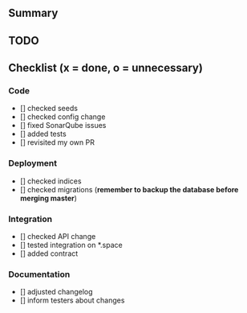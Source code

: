 ## Summary

## TODO

## Checklist (x = done, o = unnecessary)
### Code
* [] checked seeds
* [] checked config change
* [] fixed SonarQube issues
* [] added tests
* [] revisited my own PR

### Deployment
* [] checked indices
* [] checked migrations (**remember to backup the database before merging master**)

### Integration
* [] checked API change
* [] tested integration on *.space
* [] added contract

### Documentation
* [] adjusted changelog
* [] inform testers about changes
